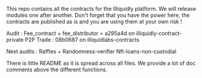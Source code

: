 This repo contains all the contracts for the Illiquidly platform. We will release modules one after another. Don't forget that you have the power here, the contracts are published as is and you are using them at your own risk !


Audit : 
Fee_contract + fee_distributor = a295a4d on illiquidly-contract-private
P2P Trade : 08b0687 on illiquidlabs-contracts


Next audits : 
Raffles + Randomness-verifier
Nft-loans-non-custodial


There is little README as it is spread across all files. We provide a lot of doc comments above the different functions.
